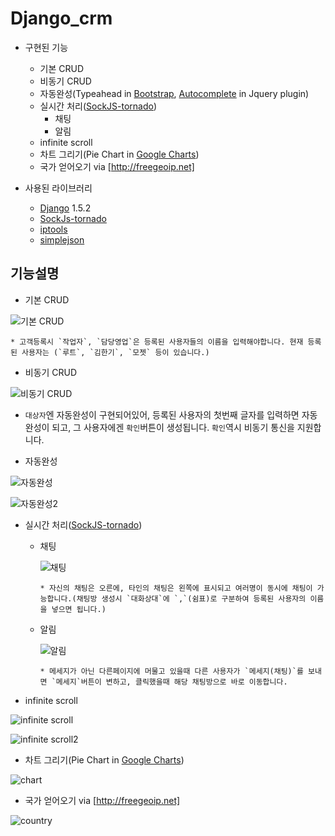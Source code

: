 Django_crm
==========

* 구현된 기능
  * 기본 CRUD
  * 비동기 CRUD
  * 자동완성(Typeahead in [Bootstrap][], [Autocomplete] in Jquery plugin)
  * 실시간 처리([SockJS-tornado])
      * 채팅
      * 알림
  * infinite scroll
  * 차트 그리기(Pie Chart in [Google Charts])
  * 국가 얻어오기 via [http://freegeoip.net]

* 사용된 라이브러리
    * [Django](https://www.djangoproject.com) 1.5.2
    * [SockJs-tornado](https://github.com/mrjoes/sockjs-tornado)
    * [iptools](https://github.com/bd808/python-iptools)
    * [simplejson](http://simplejson.readthedocs.org/)

기능설명
--------
* 기본 CRUD

![기본 CRUD](http://img.naver.net/static/www/u/2013/0819/nmms_111143893.gif)
    
    * 고객등록시 `작업자`, `담당영업`은 등록된 사용자들의 이름을 입력해야합니다. 현재 등록된 사용자는 (`루트`, `김한기`, `모젯` 등이 있습니다.)

* 비동기 CRUD

![비동기 CRUD](http://img.naver.net/static/www/u/2013/0819/nmms_111143893.gif)

  * `대상자`엔 자동완성이 구현되어있어, 등록된 사용자의 첫번째 글자를 입력하면 자동완성이 되고, 그 사용자에겐 `확인`버튼이 생성됩니다. `확인`역시 비동기 통신을 지원합니다.

* 자동완성

![자동완성](http://img.naver.net/static/www/u/2013/0819/nmms_111143893.gif)

![자동완성2](http://img.naver.net/static/www/u/2013/0819/nmms_111143893.gif)

* 실시간 처리([SockJS-tornado])
    * 채팅

      ![채팅](http://img.naver.net/static/www/u/2013/0819/nmms_111143893.gif)

          * 자신의 채팅은 오른에, 타인의 채팅은 왼쪽에 표시되고 여러명이 동시에 채팅이 가능합니다.(채팅방 생성시 `대화상대`에 `,`(쉼표)로 구분하여 등록된 사용자의 이름을 넣으면 됩니다.)

    * 알림

      ![알림](http://img.naver.net/static/www/u/2013/0819/nmms_111143893.gif)

          * 메세지가 아닌 다른페이지에 머물고 있을때 다른 사용자가 `메세지(채팅)`를 보내면 `메세지`버튼이 변하고, 클릭했을때 해당 채팅방으로 바로 이동합니다.

* infinite scroll

![infinite scroll](http://img.naver.net/static/www/u/2013/0819/nmms_111143893.gif)

![infinite scroll2](http://img.naver.net/static/www/u/2013/0819/nmms_111143893.gif)

* 차트 그리기(Pie Chart in [Google Charts])

![chart](http://img.naver.net/static/www/u/2013/0819/nmms_111143893.gif)

* 국가 얻어오기 via [http://freegeoip.net]

![country](http://img.naver.net/static/www/u/2013/0819/nmms_111143893.gif)


[Bootstrap]: http://getbootstrap.com
[Autocomplete]: http://bassistance.de/jquery-plugins/jquery-plugin-autocomplete
[SockJS-tornado]: https://github.com/mrjoes/sockjs-tornado
[Google Charts]: https://google-developers.appspot.com/chart/
[http://freegeoip.net]: http://freegeoip.net